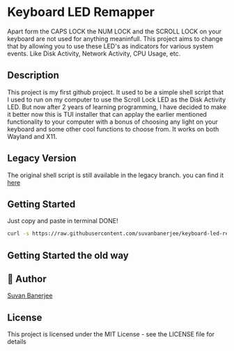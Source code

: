 # Keyboard LED Remapper


Apart form the CAPS LOCK the NUM LOCK and the SCROLL LOCK on your keyboard are not used for anything meaninfull. This project aims to change that by allowing you to use these LED's as indicators for various system events. Like Disk Activity, Network Activity, CPU Usage, etc.

## Description

This project is my first github project. It used to be a simple shell script that I used to run on my computer to use the Scroll Lock LED as the Disk Activity LED. But now after 2 years of learning programming, I have decided to make it better now this is TUI installer that can applay the earlier mentioned functionality to your computer with a bonus of choosing any light on your keyboard and some other cool functions to choose from. It works on both Wayland and X11.

## Legacy Version
The original shell script is still available in the legacy branch. you can find it [here](https://github.com/suvanbanerjee/keyboard-led-remapper/tree/legacy)

## Getting Started

Just copy and paste in terminal DONE!

```bash
curl -s https://raw.githubusercontent.com/suvanbanerjee/keyboard-led-remapper/main/install.sh | bash
```

## Getting Started the old way


## 👥 Author

[Suvan Banerjee](https://github.com/suvanbanerjee)

## License

This project is licensed under the MIT License - see the LICENSE file for details
